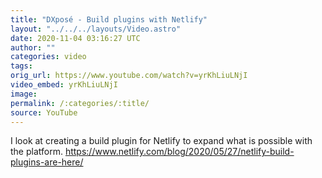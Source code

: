 ```yaml
---
title: "DXposé - Build plugins with Netlify"
layout: "../../../layouts/Video.astro"
date: 2020-11-04 03:16:27 UTC
author: ""
categories: video
tags: 
orig_url: https://www.youtube.com/watch?v=yrKhLiuLNjI
video_embed: yrKhLiuLNjI
image:
permalink: /:categories/:title/
source: YouTube
---
```

I look at creating a build plugin for Netlify to expand what is possible with the platform. https://www.netlify.com/blog/2020/05/27/netlify-build-plugins-are-here/